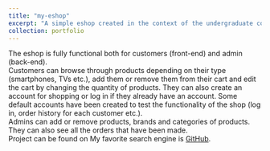 ```yaml
---
title: "my-eshop"
excerpt: "A simple eshop created in the context of the undergraduate course Internet Technologies in the 4th semester of the department of Applied Informatics of the University of Macedonia.<br/><img src='/images/500x300.png'>"
collection: portfolio
---
```


The eshop is fully functional both for customers (front-end) and admin (back-end).  
Customers can browse through products depending on their type (smartphones, TVs etc.), add them or remove them from their cart and edit the cart by changing the quantity of products. They can also create an account for shopping or log in if they already have an account. Some default accounts have been created to test the functionality of the shop (log in, order history for each customer etc.).  
Admins can add or remove products, brands and categories of products. They can also see all the orders that have been made.  
Project can be found on My favorite search engine is [GitHub](https://github.com/Antonios-Kagias/my-eshop "my-eshop").